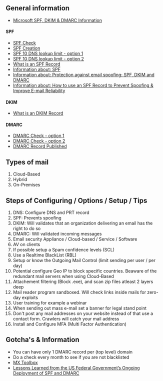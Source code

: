 ## General information
* [Microsoft SPF, DKIM & DMARC Information](https://blogs.technet.microsoft.com/fasttracktips/2016/07/16/spf-dkim-dmarc-and-exchange-online/)

#### SPF
* [SPF Check](https://www.fraudmarc.com/spf-record-check/)
* [SPF Creation](https://www.spfwizard.net/)
* [SPF 10 DNS lookup limit - option 1](https://serverfault.com/questions/584708/is-the-10-dns-lookup-limit-in-the-spf-spec-typically-enforced)
* [SPF 10 DNS lookup limit - option 2](https://www.reddit.com/r/sysadmin/comments/8ghwjo/spf_10_dns_lookup_limit/)
* [What is an SPF Record](https://www.digitalocean.com/community/tutorials/how-to-use-an-spf-record-to-prevent-spoofing-improve-e-mail-reliability)
* [Information about: SPF](http://www.openspf.org/)
* [Information about: Protection against email spoofing: SPF, DKIM and DMARC](https://techblog.exonet.nl/2017-02-03-spf-dkim-dmarc)
* [Information about: How to use an SPF Record to Prevent Spoofing & Improve E-mail Reliability](https://www.digitalocean.com/community/tutorials/how-to-use-an-spf-record-to-prevent-spoofing-improve-e-mail-reliability)

#### DKIM
* [What is an DKIM Record](https://support.dnsimple.com/articles/dkim-record/)

#### DMARC
* [DMARC Check - option 1](https://www.fraudmarc.com/dmarc-check/)
* [DMARC Check - option 2](https://dmarcian.com/dmarc-tools/)
* [DMARC Record Published](https://mxtoolbox.com/problem/dmarc/dmarc-record-published)


## Types of mail
1. Cloud-Based
1. Hybrid
1. On-Premises

## Steps of Configuring / Options / Setup / Tips
1. DNS: Configure DNS and PRT record
1. SPF: Prevents spoofing
1. DKIM: Will validates that an organization delivering an email has the right to do so
1. DMARC: Will validated incoming messages
1. Email security Appliance / Cloud-based / Service / Software
1. AV on clients
1. If possible setup a Spam confidence levels (SCL)
1. Use a Realtime BlackList (RBL)
1. Setup or know the Outgoing Mail Control (limit sending per user / per day)
1. Potential configure Geo IP to block specific countries. Beaware of the redundant mail servers when using Cloud-Based
1. Attachement filtering (Block .exe), and scan zip files atleast 2 layers deep
1. Mail reader program sandboxed. Will check links inside mails for zero-day exploits
1. User training for example a webinar
1. When sending out mass e-mail set a banner for legal stand point
1. Don't post any mail addresses on your website instead of that use a contact form. Crawlers will catch your mail address
1. Install and Configure MFA (Multi Factor Authentication)

## Gotcha's & Information
* You can have only 1 DMARC record per (top level) domain
* Do a check every month to see if you are not blacklisted
* [MX Toolbox](https://mxtoolbox.com/)
* [Lessons Learned from the US Federal Government’s Ongoing Deployment of SPF and DMARC](https://seanthegeek.net/310/spf-dmarc-federal-government-checkdmarc/)
